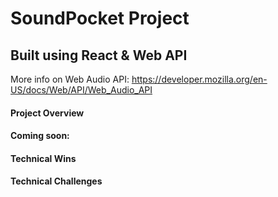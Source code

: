 # SoundPocket Project

## Built using React & Web API

More info on Web Audio API: https://developer.mozilla.org/en-US/docs/Web/API/Web_Audio_API


#### Project Overview

 #### Coming soon: 
 
 #### Technical Wins
 
 #### Technical Challenges

